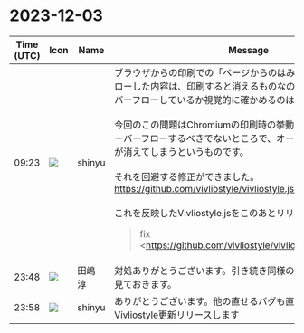 # 2023-12-03

|Time (UTC)|Icon|Name|Message|
|---|---|---|---|
|09:23|![](https://avatars.slack-edge.com/2018-04-27/354445776386_e258f5ed5ba887b08668_72.jpg)|shinyu|ブラウザからの印刷での「ページからのはみ出し」でオーバーフローした内容は、印刷すると消えるものなので、どのようにオーバーフローしているか視覚的に確かめるのは難しいと思います。<br><br>今回のこの問題はChromiumの印刷時の挙動の不具合によってオーバーフローするべきでないところで、オーバーフローして内容が消えてしまうというものです。<br><br>それを回避する修正ができました。<br><https://github.com/vivliostyle/vivliostyle.js/pull/1241><br><br>これを反映したVivliostyle.jsをこのあとリリースします。<br><blockquote>fix <https://github.com/vivliostyle/vivliostyle.js/issues/1240|#1240></blockquote>|
|23:48|![](https://secure.gravatar.com/avatar/698cc14290c3976fdd9f0a23494b87c1.jpg?s=72&d=https%3A%2F%2Fa.slack-edge.com%2Fdf10d%2Fimg%2Favatars%2Fava_0012-72.png)|田嶋　淳|対処ありがとうございます。引き続き同様の不具合が起きないか見ておきます。|
|23:58|![](https://avatars.slack-edge.com/2018-04-27/354445776386_e258f5ed5ba887b08668_72.jpg)|shinyu|ありがとうございます。他の直せるバグも直して今日中にVivliostyle更新リリースします|
